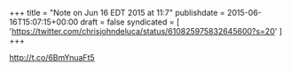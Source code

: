 +++
title = "Note on Jun 16 EDT 2015 at 11:7"
publishdate = 2015-06-16T15:07:15+00:00
draft = false
syndicated = [ 'https://twitter.com/chrisjohndeluca/status/610825975832645600?s=20' ]
+++

http://t.co/6BmYnuaFt5
